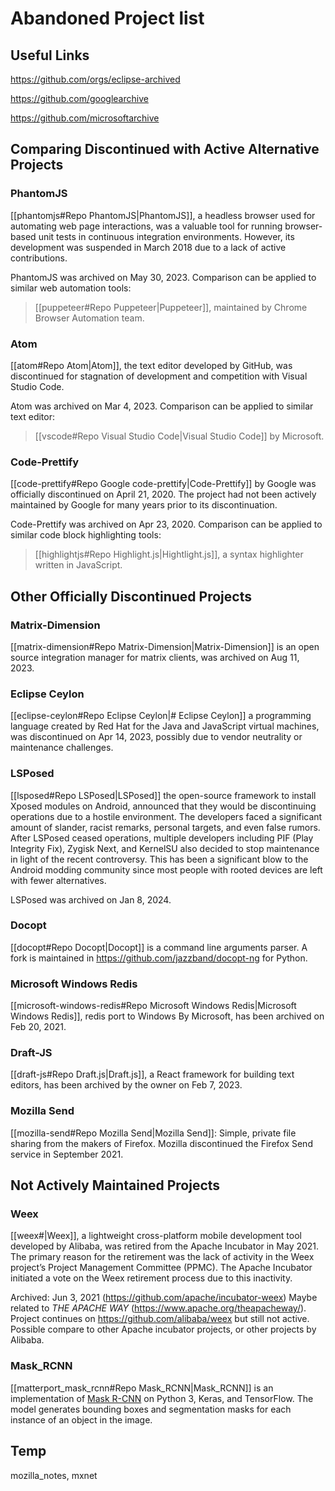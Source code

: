 # Abandoned Project list

## Useful Links

https://github.com/orgs/eclipse-archived

https://github.com/googlearchive

https://github.com/microsoftarchive


## Comparing Discontinued with Active Alternative Projects
### PhantomJS
[[phantomjs#Repo PhantomJS|PhantomJS]], a headless browser used for automating web page interactions, was a valuable tool for running browser-based unit tests in continuous integration environments. However, its development was suspended in March 2018 due to a lack of active contributions.

PhantomJS was archived on May 30, 2023.
Comparison can be applied to similar web automation tools:
> [[puppeteer#Repo Puppeteer|Puppeteer]], maintained by Chrome Browser Automation team.

### Atom
[[atom#Repo Atom|Atom]], the text editor developed by GitHub, was discontinued for stagnation of development and competition with Visual Studio Code.

Atom was archived on Mar 4, 2023.
Comparison can be applied to similar text editor:
> [[vscode#Repo Visual Studio Code|Visual Studio Code]] by Microsoft.

### Code-Prettify
[[code-prettify#Repo Google code-prettify|Code-Prettify]] by Google was officially discontinued on April 21, 2020. The project had not been actively maintained by Google for many years prior to its discontinuation.

Code-Prettify was archived on Apr 23, 2020.
Comparison can be applied to similar code block highlighting tools:
> [[highlightjs#Repo Highlight.js|Hightlight.js]], a syntax highlighter written in JavaScript.


## Other Officially Discontinued Projects
### Matrix-Dimension
[[matrix-dimension#Repo Matrix-Dimension|Matrix-Dimension]] is an open source integration manager for matrix clients, was archived on Aug 11, 2023.

### Eclipse Ceylon
[[eclipse-ceylon#Repo Eclipse Ceylon|# Eclipse Ceylon]] a programming language created by Red Hat for the Java and JavaScript virtual machines, was discontinued on Apr 14, 2023, possibly due to vendor neutrality or maintenance challenges.

### LSPosed
[[lsposed#Repo LSPosed|LSPosed]] the open-source framework to install Xposed modules on Android, announced that they would be discontinuing operations due to a hostile environment. The developers faced a significant amount of slander, racist remarks, personal targets, and even false rumors.
After LSPosed ceased operations, multiple developers including PIF (Play Integrity Fix), Zygisk Next, and KernelSU also decided to stop maintenance in light of the recent controversy. This has been a significant blow to the Android modding community since most people with rooted devices are left with fewer alternatives.

LSPosed was archived on Jan 8, 2024.

### Docopt
[[docopt#Repo Docopt|Docopt]] is a command line arguments parser. A fork is maintained in https://github.com/jazzband/docopt-ng for Python.

### Microsoft Windows Redis
[[microsoft-windows-redis#Repo Microsoft Windows Redis|Microsoft Windows Redis]], redis port to Windows By Microsoft, has been archived on Feb 20, 2021.

### Draft-JS
[[draft-js#Repo Draft.js|Draft.js]], a React framework for building text editors, has been archived by the owner on Feb 7, 2023.

### Mozilla Send
[[mozilla-send#Repo Mozilla Send|Mozilla Send]]: Simple, private file sharing from the makers of Firefox. Mozilla discontinued the Firefox Send service in September 2021.

## Not Actively Maintained Projects
### Weex
[[weex#|Weex]], a lightweight cross-platform mobile development tool developed by Alibaba, was retired from the Apache Incubator in May 2021.
The primary reason for the retirement was the lack of activity in the Weex project’s Project Management Committee (PPMC). The Apache Incubator initiated a vote on the Weex retirement process due to this inactivity.

Archived: Jun 3, 2021 (https://github.com/apache/incubator-weex)
Maybe related to *THE APACHE WAY* (https://www.apache.org/theapacheway/). Project continues on https://github.com/alibaba/weex but still not active.
Possible compare to other Apache incubator projects, or other projects by Alibaba.

### Mask_RCNN
[[matterport_mask_rcnn#Repo Mask_RCNN|Mask_RCNN]] is an implementation of [Mask R-CNN](https://arxiv.org/abs/1703.06870) on Python 3, Keras, and TensorFlow. The model generates bounding boxes and segmentation masks for each instance of an object in the image. 


## Temp
mozilla_notes, mxnet
